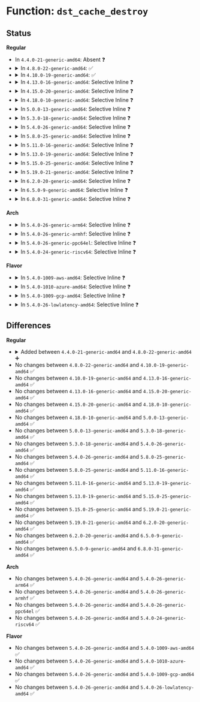 # Function: <code>dst_cache_destroy</code>

## Status
<b>Regular</b>
<ul>
<li>
In <code>4.4.0-21-generic-amd64</code>: Absent ❓
</li>
<li>
<details>
<summary>In <code>4.8.0-22-generic-amd64</code>: ✅</summary>

```c
void dst_cache_destroy(struct dst_cache * dst_cache)
```

```json
{
  "name": "dst_cache_destroy",
  "collision_type": "Unique Global",
  "inline_type": "No",
  "funcs": [
    {
      "addr": 18446744071586885024,
      "name": "dst_cache_destroy",
      "external": true,
      "loc": "net/core/dst_cache.c:156",
      "file": "net/core/dst_cache.c",
      "inline": "seen, unknown",
      "caller_inline": [],
      "caller_func": [
        "net/core/dst.c:dst_destroy"
      ]
    }
  ],
  "symbols": [
    {
      "addr": 18446744071586885024,
      "name": "dst_cache_destroy",
      "section": ".text",
      "bind": "STB_GLOBAL",
      "size": 107
    }
  ]
}
```
</details>
</li>
<li>
<details>
<summary>In <code>4.10.0-19-generic-amd64</code>: ✅</summary>

```c
void dst_cache_destroy(struct dst_cache * dst_cache)
```

```json
{
  "name": "dst_cache_destroy",
  "collision_type": "Unique Global",
  "inline_type": "No",
  "funcs": [
    {
      "addr": 18446744071587079104,
      "name": "dst_cache_destroy",
      "external": true,
      "loc": "net/core/dst_cache.c:156",
      "file": "net/core/dst_cache.c",
      "inline": "seen, unknown",
      "caller_inline": [],
      "caller_func": [
        "net/core/dst.c:dst_destroy",
        "net/ipv6/seg6_iptunnel.c:seg6_destroy_state"
      ]
    }
  ],
  "symbols": [
    {
      "addr": 18446744071587079104,
      "name": "dst_cache_destroy",
      "section": ".text",
      "bind": "STB_GLOBAL",
      "size": 109
    }
  ]
}
```
</details>
</li>
<li>
<details>
<summary>In <code>4.13.0-16-generic-amd64</code>: Selective Inline ❓</summary>

```c
void dst_cache_destroy(struct dst_cache * dst_cache)
```

```json
{
  "name": "dst_cache_destroy",
  "collision_type": "Unique Global",
  "inline_type": "Selective",
  "funcs": [
    {
      "addr": 18446744071587206704,
      "name": "dst_cache_destroy",
      "external": true,
      "loc": "net/core/dst_cache.c:156",
      "file": "net/core/dst_cache.c",
      "inline": "not declared, inlined",
      "caller_inline": [],
      "caller_func": [
        "net/core/dst.c:dst_destroy",
        "net/ipv6/seg6_iptunnel.c:seg6_destroy_state"
      ]
    }
  ],
  "symbols": [
    {
      "addr": 18446744071587206704,
      "name": "dst_cache_destroy",
      "section": ".text",
      "bind": "STB_GLOBAL",
      "size": 109
    }
  ]
}
```
</details>
</li>
<li>
<details>
<summary>In <code>4.15.0-20-generic-amd64</code>: Selective Inline ❓</summary>

```c
void dst_cache_destroy(struct dst_cache * dst_cache)
```

```json
{
  "name": "dst_cache_destroy",
  "collision_type": "Unique Global",
  "inline_type": "Selective",
  "funcs": [
    {
      "addr": 18446744071587721040,
      "name": "dst_cache_destroy",
      "external": true,
      "loc": "net/core/dst_cache.c:156",
      "file": "net/core/dst_cache.c",
      "inline": "not declared, inlined",
      "caller_inline": [],
      "caller_func": [
        "net/core/dst.c:metadata_dst_free_percpu",
        "net/core/dst.c:metadata_dst_free",
        "net/ipv6/seg6_iptunnel.c:seg6_destroy_state"
      ]
    }
  ],
  "symbols": [
    {
      "addr": 18446744071587721040,
      "name": "dst_cache_destroy",
      "section": ".text",
      "bind": "STB_GLOBAL",
      "size": 100
    }
  ]
}
```
</details>
</li>
<li>
<details>
<summary>In <code>4.18.0-10-generic-amd64</code>: Selective Inline ❓</summary>

```c
void dst_cache_destroy(struct dst_cache * dst_cache)
```

```json
{
  "name": "dst_cache_destroy",
  "collision_type": "Unique Global",
  "inline_type": "Selective",
  "funcs": [
    {
      "addr": 18446744071588054640,
      "name": "dst_cache_destroy",
      "external": true,
      "loc": "net/core/dst_cache.c:156",
      "file": "net/core/dst_cache.c",
      "inline": "not declared, inlined",
      "caller_inline": [],
      "caller_func": [
        "net/core/dst.c:metadata_dst_free_percpu",
        "net/core/dst.c:metadata_dst_free",
        "net/ipv6/seg6_iptunnel.c:seg6_destroy_state"
      ]
    }
  ],
  "symbols": [
    {
      "addr": 18446744071588054640,
      "name": "dst_cache_destroy",
      "section": ".text",
      "bind": "STB_GLOBAL",
      "size": 99
    }
  ]
}
```
</details>
</li>
<li>
<details>
<summary>In <code>5.0.0-13-generic-amd64</code>: Selective Inline ❓</summary>

```c
void dst_cache_destroy(struct dst_cache * dst_cache)
```

```json
{
  "name": "dst_cache_destroy",
  "collision_type": "Unique Global",
  "inline_type": "Selective",
  "funcs": [
    {
      "addr": 18446744071588230560,
      "name": "dst_cache_destroy",
      "external": true,
      "loc": "net/core/dst_cache.c:156",
      "file": "net/core/dst_cache.c",
      "inline": "not declared, inlined",
      "caller_inline": [],
      "caller_func": [
        "net/core/dst.c:metadata_dst_free_percpu",
        "net/core/dst.c:metadata_dst_free",
        "net/ipv6/seg6_iptunnel.c:seg6_destroy_state"
      ]
    }
  ],
  "symbols": [
    {
      "addr": 18446744071588230560,
      "name": "dst_cache_destroy",
      "section": ".text",
      "bind": "STB_GLOBAL",
      "size": 99
    }
  ]
}
```
</details>
</li>
<li>
<details>
<summary>In <code>5.3.0-18-generic-amd64</code>: Selective Inline ❓</summary>

```c
void dst_cache_destroy(struct dst_cache * dst_cache)
```

```json
{
  "name": "dst_cache_destroy",
  "collision_type": "Unique Global",
  "inline_type": "Selective",
  "funcs": [
    {
      "addr": 18446744071588567600,
      "name": "dst_cache_destroy",
      "external": true,
      "loc": "net/core/dst_cache.c:152",
      "file": "net/core/dst_cache.c",
      "inline": "not declared, inlined",
      "caller_inline": [],
      "caller_func": [
        "net/core/dst.c:metadata_dst_free_percpu",
        "net/core/dst.c:metadata_dst_free",
        "net/ipv4/ip_tunnel_core.c:ip_tun_destroy_state",
        "net/ipv6/seg6_iptunnel.c:seg6_destroy_state"
      ]
    }
  ],
  "symbols": [
    {
      "addr": 18446744071588567600,
      "name": "dst_cache_destroy",
      "section": ".text",
      "bind": "STB_GLOBAL",
      "size": 93
    }
  ]
}
```
</details>
</li>
<li>
<details>
<summary>In <code>5.4.0-26-generic-amd64</code>: Selective Inline ❓</summary>

```c
void dst_cache_destroy(struct dst_cache * dst_cache)
```

```json
{
  "name": "dst_cache_destroy",
  "collision_type": "Unique Global",
  "inline_type": "Selective",
  "funcs": [
    {
      "addr": 18446744071588784720,
      "name": "dst_cache_destroy",
      "external": true,
      "loc": "net/core/dst_cache.c:152",
      "file": "net/core/dst_cache.c",
      "inline": "not declared, inlined",
      "caller_inline": [],
      "caller_func": [
        "net/core/dst.c:metadata_dst_free_percpu",
        "net/core/dst.c:metadata_dst_free",
        "net/ipv4/ip_tunnel_core.c:ip_tun_destroy_state",
        "net/ipv6/seg6_iptunnel.c:seg6_destroy_state"
      ]
    }
  ],
  "symbols": [
    {
      "addr": 18446744071588784720,
      "name": "dst_cache_destroy",
      "section": ".text",
      "bind": "STB_GLOBAL",
      "size": 93
    }
  ]
}
```
</details>
</li>
<li>
<details>
<summary>In <code>5.8.0-25-generic-amd64</code>: Selective Inline ❓</summary>

```c
void dst_cache_destroy(struct dst_cache * dst_cache)
```

```json
{
  "name": "dst_cache_destroy",
  "collision_type": "Unique Global",
  "inline_type": "Selective",
  "funcs": [
    {
      "addr": 18446744071589658384,
      "name": "dst_cache_destroy",
      "external": true,
      "loc": "net/core/dst_cache.c:152",
      "file": "net/core/dst_cache.c",
      "inline": "not declared, inlined",
      "caller_inline": [],
      "caller_func": [
        "net/core/dst.c:metadata_dst_free_percpu",
        "net/core/dst.c:dst_destroy",
        "net/ipv4/ip_tunnel_core.c:ip_tun_destroy_state",
        "net/ipv6/seg6_iptunnel.c:seg6_destroy_state"
      ]
    }
  ],
  "symbols": [
    {
      "addr": 18446744071589658384,
      "name": "dst_cache_destroy",
      "section": ".text",
      "bind": "STB_GLOBAL",
      "size": 93
    }
  ]
}
```
</details>
</li>
<li>
<details>
<summary>In <code>5.11.0-16-generic-amd64</code>: Selective Inline ❓</summary>

```c
void dst_cache_destroy(struct dst_cache * dst_cache)
```

```json
{
  "name": "dst_cache_destroy",
  "collision_type": "Unique Global",
  "inline_type": "Selective",
  "funcs": [
    {
      "addr": 18446744071589683024,
      "name": "dst_cache_destroy",
      "external": true,
      "loc": "net/core/dst_cache.c:152",
      "file": "net/core/dst_cache.c",
      "inline": "not declared, inlined",
      "caller_inline": [],
      "caller_func": [
        "net/core/dst.c:metadata_dst_free_percpu",
        "net/core/dst.c:dst_destroy",
        "net/ipv4/ip_tunnel_core.c:ip_tun_destroy_state",
        "net/ipv6/seg6_iptunnel.c:seg6_destroy_state"
      ]
    }
  ],
  "symbols": [
    {
      "addr": 18446744071589683024,
      "name": "dst_cache_destroy",
      "section": ".text",
      "bind": "STB_GLOBAL",
      "size": 93
    }
  ]
}
```
</details>
</li>
<li>
<details>
<summary>In <code>5.13.0-19-generic-amd64</code>: Selective Inline ❓</summary>

```c
void dst_cache_destroy(struct dst_cache * dst_cache)
```

```json
{
  "name": "dst_cache_destroy",
  "collision_type": "Unique Global",
  "inline_type": "Selective",
  "funcs": [
    {
      "addr": 18446744071589564256,
      "name": "dst_cache_destroy",
      "external": true,
      "loc": "net/core/dst_cache.c:152",
      "file": "net/core/dst_cache.c",
      "inline": "not declared, inlined",
      "caller_inline": [],
      "caller_func": [
        "net/core/dst.c:metadata_dst_free_percpu",
        "net/core/dst.c:dst_destroy",
        "net/ipv4/ip_tunnel_core.c:ip_tun_destroy_state",
        "net/ipv6/seg6_iptunnel.c:seg6_destroy_state"
      ]
    }
  ],
  "symbols": [
    {
      "addr": 18446744071589564256,
      "name": "dst_cache_destroy",
      "section": ".text",
      "bind": "STB_GLOBAL",
      "size": 93
    }
  ]
}
```
</details>
</li>
<li>
<details>
<summary>In <code>5.15.0-25-generic-amd64</code>: Selective Inline ❓</summary>

```c
void dst_cache_destroy(struct dst_cache * dst_cache)
```

```json
{
  "name": "dst_cache_destroy",
  "collision_type": "Unique Global",
  "inline_type": "Selective",
  "funcs": [
    {
      "addr": 18446744071590309664,
      "name": "dst_cache_destroy",
      "external": true,
      "loc": "net/core/dst_cache.c:152",
      "file": "net/core/dst_cache.c",
      "inline": "not declared, inlined",
      "caller_inline": [],
      "caller_func": [
        "net/core/dst.c:metadata_dst_free_percpu",
        "net/core/dst.c:dst_destroy",
        "net/ipv4/ip_tunnel_core.c:ip_tun_destroy_state",
        "net/ipv6/seg6_iptunnel.c:seg6_destroy_state"
      ]
    }
  ],
  "symbols": [
    {
      "addr": 18446744071590309664,
      "name": "dst_cache_destroy",
      "section": ".text",
      "bind": "STB_GLOBAL",
      "size": 127
    }
  ]
}
```
</details>
</li>
<li>
<details>
<summary>In <code>5.19.0-21-generic-amd64</code>: Selective Inline ❓</summary>

```c
void dst_cache_destroy(struct dst_cache * dst_cache)
```

```json
{
  "name": "dst_cache_destroy",
  "collision_type": "Unique Global",
  "inline_type": "Selective",
  "funcs": [
    {
      "addr": 18446744071591894736,
      "name": "dst_cache_destroy",
      "external": true,
      "loc": "net/core/dst_cache.c:152",
      "file": "net/core/dst_cache.c",
      "inline": "not declared, inlined",
      "caller_inline": [],
      "caller_func": [
        "net/core/dst.c:metadata_dst_free_percpu",
        "net/core/dst.c:dst_destroy",
        "net/ipv4/ip_tunnel_core.c:ip_tun_destroy_state",
        "net/ipv6/seg6_iptunnel.c:seg6_destroy_state",
        "net/ipv6/ioam6_iptunnel.c:ioam6_destroy_state"
      ]
    }
  ],
  "symbols": [
    {
      "addr": 18446744071591894736,
      "name": "dst_cache_destroy",
      "section": ".text",
      "bind": "STB_GLOBAL",
      "size": 136
    }
  ]
}
```
</details>
</li>
<li>
<details>
<summary>In <code>6.2.0-20-generic-amd64</code>: Selective Inline ❓</summary>

```c
void dst_cache_destroy(struct dst_cache * dst_cache)
```

```json
{
  "name": "dst_cache_destroy",
  "collision_type": "Unique Global",
  "inline_type": "Selective",
  "funcs": [
    {
      "addr": 18446744071593697296,
      "name": "dst_cache_destroy",
      "external": true,
      "loc": "net/core/dst_cache.c:152",
      "file": "net/core/dst_cache.c",
      "inline": "not declared, inlined",
      "caller_inline": [],
      "caller_func": [
        "net/core/dst.c:metadata_dst_free_percpu",
        "net/core/dst.c:dst_destroy",
        "net/ipv4/ip_tunnel_core.c:ip_tun_destroy_state",
        "net/ipv6/seg6_iptunnel.c:seg6_destroy_state",
        "net/ipv6/ioam6_iptunnel.c:ioam6_destroy_state"
      ]
    }
  ],
  "symbols": [
    {
      "addr": 18446744071593697296,
      "name": "dst_cache_destroy",
      "section": ".text",
      "bind": "STB_GLOBAL",
      "size": 158
    }
  ]
}
```
</details>
</li>
<li>
<details>
<summary>In <code>6.5.0-9-generic-amd64</code>: Selective Inline ❓</summary>

```c
void dst_cache_destroy(struct dst_cache * dst_cache)
```

```json
{
  "name": "dst_cache_destroy",
  "collision_type": "Unique Global",
  "inline_type": "Selective",
  "funcs": [
    {
      "addr": 18446744071594178176,
      "name": "dst_cache_destroy",
      "external": true,
      "loc": "net/core/dst_cache.c:152",
      "file": "net/core/dst_cache.c",
      "inline": "not declared, inlined",
      "caller_inline": [],
      "caller_func": [
        "net/core/dst.c:metadata_dst_free_percpu",
        "net/core/dst.c:dst_destroy",
        "net/ipv4/ip_tunnel_core.c:ip_tun_destroy_state",
        "net/ipv6/seg6_iptunnel.c:seg6_destroy_state",
        "net/ipv6/ioam6_iptunnel.c:ioam6_destroy_state"
      ]
    }
  ],
  "symbols": [
    {
      "addr": 18446744071594178176,
      "name": "dst_cache_destroy",
      "section": ".text",
      "bind": "STB_GLOBAL",
      "size": 158
    }
  ]
}
```
</details>
</li>
<li>
<details>
<summary>In <code>6.8.0-31-generic-amd64</code>: Selective Inline ❓</summary>

```c
void dst_cache_destroy(struct dst_cache * dst_cache)
```

```json
{
  "name": "dst_cache_destroy",
  "collision_type": "Unique Global",
  "inline_type": "Selective",
  "funcs": [
    {
      "addr": 18446744071594974704,
      "name": "dst_cache_destroy",
      "external": true,
      "loc": "net/core/dst_cache.c:152",
      "file": "net/core/dst_cache.c",
      "inline": "not declared, inlined",
      "caller_inline": [],
      "caller_func": [
        "net/core/dst.c:metadata_dst_free_percpu",
        "net/core/dst.c:dst_destroy",
        "net/ipv4/ip_tunnel_core.c:ip_tun_destroy_state",
        "net/ipv6/seg6_iptunnel.c:seg6_destroy_state",
        "net/ipv6/ioam6_iptunnel.c:ioam6_destroy_state"
      ]
    }
  ],
  "symbols": [
    {
      "addr": 18446744071594974704,
      "name": "dst_cache_destroy",
      "section": ".text",
      "bind": "STB_GLOBAL",
      "size": 158
    }
  ]
}
```
</details>
</li>
</ul>
<b>Arch</b>
<ul>
<li>
<details>
<summary>In <code>5.4.0-26-generic-arm64</code>: Selective Inline ❓</summary>

```c
void dst_cache_destroy(struct dst_cache * dst_cache)
```

```json
{
  "name": "dst_cache_destroy",
  "collision_type": "Unique Global",
  "inline_type": "Selective",
  "funcs": [
    {
      "addr": 18446603336502353752,
      "name": "dst_cache_destroy",
      "external": true,
      "loc": "net/core/dst_cache.c:152",
      "file": "net/core/dst_cache.c",
      "inline": "not declared, inlined",
      "caller_inline": [],
      "caller_func": [
        "net/core/dst.c:metadata_dst_free_percpu",
        "net/core/dst.c:metadata_dst_free",
        "net/ipv4/ip_tunnel_core.c:ip_tun_destroy_state",
        "net/ipv6/seg6_iptunnel.c:seg6_destroy_state"
      ]
    }
  ],
  "symbols": [
    {
      "addr": 18446603336502353752,
      "name": "dst_cache_destroy",
      "section": ".text",
      "bind": "STB_GLOBAL",
      "size": 148
    }
  ]
}
```
</details>
</li>
<li>
<details>
<summary>In <code>5.4.0-26-generic-armhf</code>: Selective Inline ❓</summary>

```c
void dst_cache_destroy(struct dst_cache * dst_cache)
```

```json
{
  "name": "dst_cache_destroy",
  "collision_type": "Unique Global",
  "inline_type": "Selective",
  "funcs": [
    {
      "addr": 3235091256,
      "name": "dst_cache_destroy",
      "external": true,
      "loc": "net/core/dst_cache.c:152",
      "file": "net/core/dst_cache.c",
      "inline": "not declared, inlined",
      "caller_inline": [],
      "caller_func": [
        "net/core/dst.c:metadata_dst_free_percpu",
        "net/core/dst.c:metadata_dst_free",
        "net/ipv4/ip_tunnel_core.c:ip_tun_destroy_state",
        "net/ipv6/seg6_iptunnel.c:seg6_destroy_state"
      ]
    }
  ],
  "symbols": [
    {
      "addr": 3235091256,
      "name": "dst_cache_destroy",
      "section": ".text",
      "bind": "STB_GLOBAL",
      "size": 128
    }
  ]
}
```
</details>
</li>
<li>
<details>
<summary>In <code>5.4.0-26-generic-ppc64el</code>: Selective Inline ❓</summary>

```c
void dst_cache_destroy(struct dst_cache * dst_cache)
```

```json
{
  "name": "dst_cache_destroy",
  "collision_type": "Unique Global",
  "inline_type": "Selective",
  "funcs": [
    {
      "addr": 13835058055295878496,
      "name": "dst_cache_destroy",
      "external": true,
      "loc": "net/core/dst_cache.c:152",
      "file": "net/core/dst_cache.c",
      "inline": "not declared, inlined",
      "caller_inline": [],
      "caller_func": [
        "net/core/dst.c:metadata_dst_free_percpu",
        "net/core/dst.c:metadata_dst_free",
        "net/ipv4/ip_tunnel_core.c:ip_tun_destroy_state",
        "net/ipv6/seg6_iptunnel.c:seg6_destroy_state"
      ]
    }
  ],
  "symbols": [
    {
      "addr": 13835058055295878496,
      "name": "dst_cache_destroy",
      "section": ".text",
      "bind": "STB_GLOBAL",
      "size": 208
    }
  ]
}
```
</details>
</li>
<li>
<details>
<summary>In <code>5.4.0-24-generic-riscv64</code>: Selective Inline ❓</summary>

```c
void dst_cache_destroy(struct dst_cache * dst_cache)
```

```json
{
  "name": "dst_cache_destroy",
  "collision_type": "Unique Global",
  "inline_type": "Selective",
  "funcs": [
    {
      "addr": 18446743936278572036,
      "name": "dst_cache_destroy",
      "external": true,
      "loc": "net/core/dst_cache.c:152",
      "file": "net/core/dst_cache.c",
      "inline": "not declared, inlined",
      "caller_inline": [],
      "caller_func": [
        "net/core/dst.c:metadata_dst_free_percpu",
        "net/core/dst.c:metadata_dst_free",
        "net/ipv4/ip_tunnel_core.c:ip_tun_destroy_state",
        "net/ipv6/seg6_iptunnel.c:seg6_destroy_state"
      ]
    }
  ],
  "symbols": [
    {
      "addr": 18446743936278572036,
      "name": "dst_cache_destroy",
      "section": ".text",
      "bind": "STB_GLOBAL",
      "size": 144
    }
  ]
}
```
</details>
</li>
</ul>
<b>Flavor</b>
<ul>
<li>
<details>
<summary>In <code>5.4.0-1009-aws-amd64</code>: Selective Inline ❓</summary>

```c
void dst_cache_destroy(struct dst_cache * dst_cache)
```

```json
{
  "name": "dst_cache_destroy",
  "collision_type": "Unique Global",
  "inline_type": "Selective",
  "funcs": [
    {
      "addr": 18446744071588391104,
      "name": "dst_cache_destroy",
      "external": true,
      "loc": "net/core/dst_cache.c:152",
      "file": "net/core/dst_cache.c",
      "inline": "not declared, inlined",
      "caller_inline": [],
      "caller_func": [
        "net/core/dst.c:metadata_dst_free_percpu",
        "net/core/dst.c:metadata_dst_free",
        "net/ipv4/ip_tunnel_core.c:ip_tun_destroy_state",
        "net/ipv6/seg6_iptunnel.c:seg6_destroy_state"
      ]
    }
  ],
  "symbols": [
    {
      "addr": 18446744071588391104,
      "name": "dst_cache_destroy",
      "section": ".text",
      "bind": "STB_GLOBAL",
      "size": 93
    }
  ]
}
```
</details>
</li>
<li>
<details>
<summary>In <code>5.4.0-1010-azure-amd64</code>: Selective Inline ❓</summary>

```c
void dst_cache_destroy(struct dst_cache * dst_cache)
```

```json
{
  "name": "dst_cache_destroy",
  "collision_type": "Unique Global",
  "inline_type": "Selective",
  "funcs": [
    {
      "addr": 18446744071588103792,
      "name": "dst_cache_destroy",
      "external": true,
      "loc": "net/core/dst_cache.c:152",
      "file": "net/core/dst_cache.c",
      "inline": "not declared, inlined",
      "caller_inline": [],
      "caller_func": [
        "drivers/net/vxlan.c:vxlan_dst_free",
        "drivers/net/vxlan.c:__vxlan_fdb_free",
        "net/core/dst.c:metadata_dst_free_percpu",
        "net/core/dst.c:metadata_dst_free",
        "net/ipv4/ip_tunnel_core.c:ip_tun_destroy_state",
        "net/ipv4/ip_tunnel.c:ip_tunnel_init",
        "net/ipv4/ip_tunnel.c:ip_tunnel_dev_free",
        "net/ipv6/seg6_iptunnel.c:seg6_destroy_state"
      ]
    }
  ],
  "symbols": [
    {
      "addr": 18446744071588103792,
      "name": "dst_cache_destroy",
      "section": ".text",
      "bind": "STB_GLOBAL",
      "size": 93
    }
  ]
}
```
</details>
</li>
<li>
<details>
<summary>In <code>5.4.0-1009-gcp-amd64</code>: Selective Inline ❓</summary>

```c
void dst_cache_destroy(struct dst_cache * dst_cache)
```

```json
{
  "name": "dst_cache_destroy",
  "collision_type": "Unique Global",
  "inline_type": "Selective",
  "funcs": [
    {
      "addr": 18446744071588723280,
      "name": "dst_cache_destroy",
      "external": true,
      "loc": "net/core/dst_cache.c:152",
      "file": "net/core/dst_cache.c",
      "inline": "not declared, inlined",
      "caller_inline": [],
      "caller_func": [
        "net/core/dst.c:metadata_dst_free_percpu",
        "net/core/dst.c:metadata_dst_free",
        "net/ipv4/ip_tunnel_core.c:ip_tun_destroy_state",
        "net/ipv6/seg6_iptunnel.c:seg6_destroy_state"
      ]
    }
  ],
  "symbols": [
    {
      "addr": 18446744071588723280,
      "name": "dst_cache_destroy",
      "section": ".text",
      "bind": "STB_GLOBAL",
      "size": 93
    }
  ]
}
```
</details>
</li>
<li>
<details>
<summary>In <code>5.4.0-26-lowlatency-amd64</code>: Selective Inline ❓</summary>

```c
void dst_cache_destroy(struct dst_cache * dst_cache)
```

```json
{
  "name": "dst_cache_destroy",
  "collision_type": "Unique Global",
  "inline_type": "Selective",
  "funcs": [
    {
      "addr": 18446744071588863696,
      "name": "dst_cache_destroy",
      "external": true,
      "loc": "net/core/dst_cache.c:152",
      "file": "net/core/dst_cache.c",
      "inline": "not declared, inlined",
      "caller_inline": [],
      "caller_func": [
        "net/core/dst.c:metadata_dst_free_percpu",
        "net/core/dst.c:metadata_dst_free",
        "net/ipv4/ip_tunnel_core.c:ip_tun_destroy_state",
        "net/ipv6/seg6_iptunnel.c:seg6_destroy_state"
      ]
    }
  ],
  "symbols": [
    {
      "addr": 18446744071588863696,
      "name": "dst_cache_destroy",
      "section": ".text",
      "bind": "STB_GLOBAL",
      "size": 93
    }
  ]
}
```
</details>
</li>
</ul>

## Differences
<b>Regular</b>
<ul>
<li>
<details>
<summary>Added between <code>4.4.0-21-generic-amd64</code> and <code>4.8.0-22-generic-amd64</code> ➕</summary>

```c
void dst_cache_destroy(struct dst_cache * dst_cache)
```
</details>
</li>
<li>
No changes between <code>4.8.0-22-generic-amd64</code> and <code>4.10.0-19-generic-amd64</code> ✅
</li>
<li>
No changes between <code>4.10.0-19-generic-amd64</code> and <code>4.13.0-16-generic-amd64</code> ✅
</li>
<li>
No changes between <code>4.13.0-16-generic-amd64</code> and <code>4.15.0-20-generic-amd64</code> ✅
</li>
<li>
No changes between <code>4.15.0-20-generic-amd64</code> and <code>4.18.0-10-generic-amd64</code> ✅
</li>
<li>
No changes between <code>4.18.0-10-generic-amd64</code> and <code>5.0.0-13-generic-amd64</code> ✅
</li>
<li>
No changes between <code>5.0.0-13-generic-amd64</code> and <code>5.3.0-18-generic-amd64</code> ✅
</li>
<li>
No changes between <code>5.3.0-18-generic-amd64</code> and <code>5.4.0-26-generic-amd64</code> ✅
</li>
<li>
No changes between <code>5.4.0-26-generic-amd64</code> and <code>5.8.0-25-generic-amd64</code> ✅
</li>
<li>
No changes between <code>5.8.0-25-generic-amd64</code> and <code>5.11.0-16-generic-amd64</code> ✅
</li>
<li>
No changes between <code>5.11.0-16-generic-amd64</code> and <code>5.13.0-19-generic-amd64</code> ✅
</li>
<li>
No changes between <code>5.13.0-19-generic-amd64</code> and <code>5.15.0-25-generic-amd64</code> ✅
</li>
<li>
No changes between <code>5.15.0-25-generic-amd64</code> and <code>5.19.0-21-generic-amd64</code> ✅
</li>
<li>
No changes between <code>5.19.0-21-generic-amd64</code> and <code>6.2.0-20-generic-amd64</code> ✅
</li>
<li>
No changes between <code>6.2.0-20-generic-amd64</code> and <code>6.5.0-9-generic-amd64</code> ✅
</li>
<li>
No changes between <code>6.5.0-9-generic-amd64</code> and <code>6.8.0-31-generic-amd64</code> ✅
</li>
</ul>
<b>Arch</b>
<ul>
<li>
No changes between <code>5.4.0-26-generic-amd64</code> and <code>5.4.0-26-generic-arm64</code> ✅
</li>
<li>
No changes between <code>5.4.0-26-generic-amd64</code> and <code>5.4.0-26-generic-armhf</code> ✅
</li>
<li>
No changes between <code>5.4.0-26-generic-amd64</code> and <code>5.4.0-26-generic-ppc64el</code> ✅
</li>
<li>
No changes between <code>5.4.0-26-generic-amd64</code> and <code>5.4.0-24-generic-riscv64</code> ✅
</li>
</ul>
<b>Flavor</b>
<ul>
<li>
No changes between <code>5.4.0-26-generic-amd64</code> and <code>5.4.0-1009-aws-amd64</code> ✅
</li>
<li>
No changes between <code>5.4.0-26-generic-amd64</code> and <code>5.4.0-1010-azure-amd64</code> ✅
</li>
<li>
No changes between <code>5.4.0-26-generic-amd64</code> and <code>5.4.0-1009-gcp-amd64</code> ✅
</li>
<li>
No changes between <code>5.4.0-26-generic-amd64</code> and <code>5.4.0-26-lowlatency-amd64</code> ✅
</li>
</ul>
